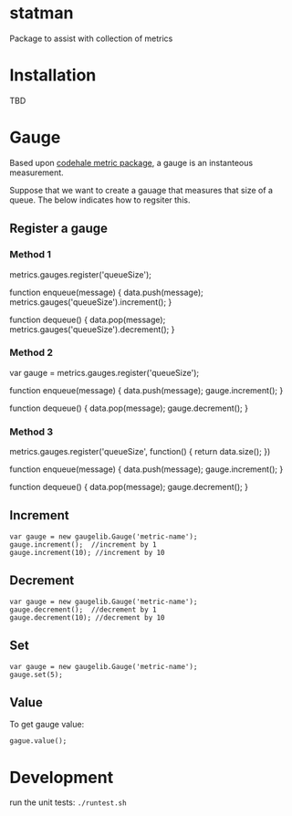 statman
=======
Package to assist with collection of metrics

Installation
============
TBD



Gauge
=====
Based upon [codehale metric package](http://metrics.codahale.com/getting-started/#gauges), a gauge is an instanteous measurement.

Suppose that we want to create a gauage that measures that size of a queue.  The below indicates how to regsiter this.

Register a gauge
-----------------
### Method 1
metrics.gauges.register('queueSize');

function enqueue(message) {
	data.push(message);
	metrics.gauges('queueSize').increment();
}

function dequeue() {
	data.pop(message);
	metrics.gauges('queueSize').decrement();
}

### Method 2
var gauge = metrics.gauges.register('queueSize');

function enqueue(message) {
	data.push(message);
	gauge.increment();
}

function dequeue() {
	data.pop(message);
	gauge.decrement();
}

### Method 3
metrics.gauges.register('queueSize', function() {
	return data.size();
})

function enqueue(message) {
	data.push(message);
	gauge.increment();
}

function dequeue() {
	data.pop(message);
	gauge.decrement();
}

Increment
---------
```
var gauge = new gaugelib.Gauge('metric-name');
gauge.increment();  //increment by 1
gauge.increment(10); //increment by 10
```

Decrement
---------
```
var gauge = new gaugelib.Gauge('metric-name');
gauge.decrement();  //decrement by 1
gauge.decrement(10); //decrement by 10
```

Set
---
```
var gauge = new gaugelib.Gauge('metric-name');
gauge.set(5);
```

Value
-----
To get gauge value:
```
gague.value();
```

Development
===========
run the unit tests: `./runtest.sh`
